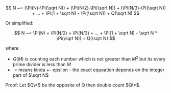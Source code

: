 $$
N ~= (\Pi(N)-\Pi(\sqrt N)) + (\Pi(N/2)-\Pi(\sqrt N)) + (\Pi(N/3)-\Pi(\sqrt N)) + ... + \Pi(1 + \sqrt N) - \Pi(\sqrt N)) + Q(\sqrt N)
$$

Or simplified:

$$
N ~= \Pi(N) + \Pi(N/2) + \Pi(N/3) + ... + \Pi(1 + \sqrt N) - \sqrt N * \Pi(\sqrt N)) + Q(\sqrt N)
$$

where 
* $Q(M)$ is counting each number which is not greater than $M^2$ but its every prime divider is less than $M$
* $~=$ means kinda +- epsilon - the exact equoation depends on the integer part of $\sqrt N$

Proof: Let $Q\*$ be the opposite of Q then double count $Q\*$.
